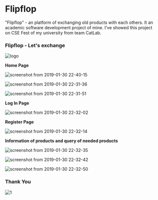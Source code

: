 # Flipflop
"Flipflop" - an platform of exchanging old products with each others. It an academic software development project of mine. I've showed this project on CSE Fest of my university from team CatLab.
### **Flipflop - Let's exchange**
![logo](https://user-images.githubusercontent.com/39271244/51996876-d4529680-24df-11e9-805a-a646147f7d1e.png)



**Home Page**

![screenshot from 2019-01-30 22-40-15](https://user-images.githubusercontent.com/39271244/51997032-21cf0380-24e0-11e9-9025-4e4631b0178b.png)



![screenshot from 2019-01-30 22-31-36](https://user-images.githubusercontent.com/39271244/51997120-5347cf00-24e0-11e9-86e8-ee7ea934a87c.png)




![screenshot from 2019-01-30 22-31-51](https://user-images.githubusercontent.com/39271244/51997131-58a51980-24e0-11e9-85df-e6ccf37f6e0e.png)




**Log In Page**

![screenshot from 2019-01-30 22-32-02](https://user-images.githubusercontent.com/39271244/51997197-7a9e9c00-24e0-11e9-9944-78489f044cda.png)



**Register Page**

![screenshot from 2019-01-30 22-32-14](https://user-images.githubusercontent.com/39271244/51997274-9dc94b80-24e0-11e9-8050-7526ebb27b3b.png)




**Information of products and query of needed products**

![screenshot from 2019-01-30 22-32-35](https://user-images.githubusercontent.com/39271244/51997371-cd785380-24e0-11e9-96d0-a87b63529d53.png)


![screenshot from 2019-01-30 22-32-42](https://user-images.githubusercontent.com/39271244/51997376-d0734400-24e0-11e9-8da3-5d7fcc4a7c8a.png)


![screenshot from 2019-01-30 22-32-50](https://user-images.githubusercontent.com/39271244/51997388-d537f800-24e0-11e9-94c5-540b7db4dac4.png)




### **Thank You**
![1](https://user-images.githubusercontent.com/39271244/51997441-ee40a900-24e0-11e9-9218-d92ade33e87f.jpg)

